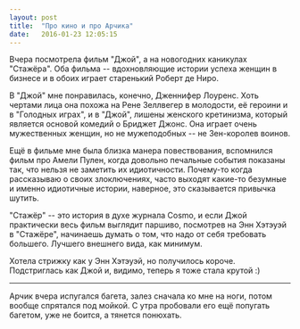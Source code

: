 ```yaml
---
layout: post
title:  "Про кино и про Арчика"
date:   2016-01-23 12:05:15
---
```


Вчера посмотрела фильм "Джой", а на новогодних каникулах "Стажёра". Оба фильма -- вдохновляющие истории успеха женщин в бизнесе и в обоих играет старенький Роберт де Ниро.

В "Джой" мне понравилась, конечно, Дженнифер Лоуренс. Хоть чертами лица она похожа на Рене Зеллвегер в молодости, её героини и в "Голодных играх", и в "Джой", лишены женского кретинизма, который является основой комедий о Бриджет Джонс. Она играет очень мужественных женщин, но не мужеподобных -- не Зен-королев воинов.

Ещё в фильме мне была близка манера повествования, вспомнился фильм про Амели Пулен, когда довольно печальные события показаны так, что нельзя не заметить их идиотичности. Почему-то когда рассказываю о своих злоключениях, часто выходят какие-то безумные и именно идиотичные истории, наверное, это сказывается привычка шутить.

"Стажёр" -- это история в духе журнала Cosmo, и если Джой практически весь фильм выглядит паршиво, посмотрев на Энн Хэтэуэй в "Стажёре", начинаешь думать о том, что надо от себя требовать большего. Лучшего внешнего вида, как минимум.

Хотела стрижку как у Энн Хэтэуэй, но получилось короче. Подстриглась как Джой и, видимо, теперь я тоже стала крутой :)

***

Арчик вчера испугался багета, залез сначала ко мне на ноги, потом вообще спрятался под мойкой. С утра пробовали его ещё попугать багетом, уже не боится, а тянется понюхать.




